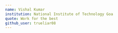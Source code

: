 ```yaml
---
name: Vishal Kumar
institution: National Institute of Technology Goa
quote: Work for the best
github_user: trueliar08
---
```

